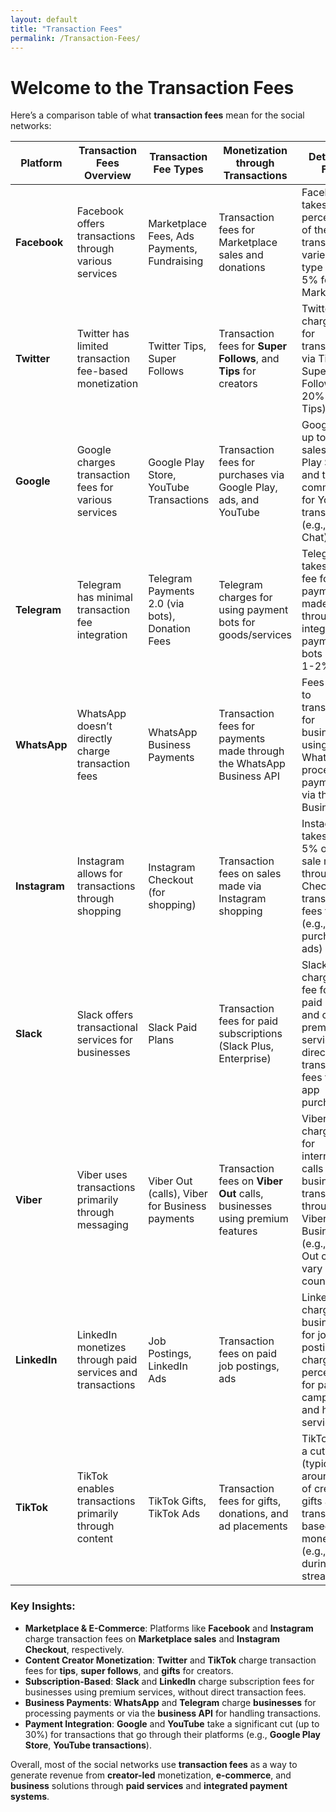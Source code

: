 ```yaml
---
layout: default
title: "Transaction Fees"
permalink: /Transaction-Fees/
---
```


# Welcome to the Transaction Fees

Here’s a comparison table of what **transaction fees** mean for the social networks:

| **Platform**    | **Transaction Fees Overview**                            | **Transaction Fee Types**                         | **Monetization through Transactions**                         | **Details on Fees**                                         |
|-----------------|----------------------------------------------------------|--------------------------------------------------|---------------------------------------------------------------|-------------------------------------------------------------|
| **Facebook**    | Facebook offers transactions through various services    | Marketplace Fees, Ads Payments, Fundraising      | Transaction fees for Marketplace sales and donations          | Facebook takes a percentage of the total transaction, varies by type (e.g., 5% for Marketplace) |
| **Twitter**     | Twitter has limited transaction fee-based monetization    | Twitter Tips, Super Follows                       | Transaction fees for **Super Follows**, and **Tips** for creators | Twitter charges fees for transactions via Tips and Super Follows (e.g., 20% fee on Tips) |
| **Google**      | Google charges transaction fees for various services     | Google Play Store, YouTube Transactions           | Transaction fees for purchases via Google Play, ads, and YouTube | Google takes up to 30% of sales on the Play Store, and takes a commission for YouTube transactions (e.g., Super Chat) |
| **Telegram**    | Telegram has minimal transaction fee integration         | Telegram Payments 2.0 (via bots), Donation Fees   | Telegram charges for using payment bots for goods/services     | Telegram takes a small fee for payments made through its integrated payment bots (around 1-2%) |
| **WhatsApp**    | WhatsApp doesn’t directly charge transaction fees        | WhatsApp Business Payments                        | Transaction fees for payments made through the WhatsApp Business API | Fees apply to transactions for businesses using WhatsApp to process payments via the Business API |
| **Instagram**   | Instagram allows for transactions through shopping       | Instagram Checkout (for shopping)                 | Transaction fees on sales made via Instagram shopping          | Instagram takes around 5% of each sale made through Checkout or transaction fees for ads (e.g., purchase ads) |
| **Slack**       | Slack offers transactional services for businesses       | Slack Paid Plans                                 | Transaction fees for paid subscriptions (Slack Plus, Enterprise) | Slack charges a fee for each paid plan and certain premium services; no direct transaction fees for in-app purchases |
| **Viber**       | Viber uses transactions primarily through messaging      | Viber Out (calls), Viber for Business payments    | Transaction fees on **Viber Out** calls, businesses using premium features | Viber charges fees for international calls and business transactions through Viber for Business (e.g., Viber Out costs vary by country) |
| **LinkedIn**    | LinkedIn monetizes through paid services and transactions | Job Postings, LinkedIn Ads                       | Transaction fees on paid job postings, ads                    | LinkedIn charges businesses for job postings and charges a percentage for paid campaigns and hiring services |
| **TikTok**      | TikTok enables transactions primarily through content    | TikTok Gifts, TikTok Ads                         | Transaction fees for gifts, donations, and ad placements       | TikTok takes a cut (typically around 20%) of creator gifts and transaction-based monetization (e.g., gifts during live streams) |

### Key Insights:
- **Marketplace & E-Commerce**: Platforms like **Facebook** and **Instagram** charge transaction fees on **Marketplace sales** and **Instagram Checkout**, respectively.
- **Content Creator Monetization**: **Twitter** and **TikTok** charge transaction fees for **tips**, **super follows**, and **gifts** for creators.
- **Subscription-Based**: **Slack** and **LinkedIn** charge subscription fees for businesses using premium services, without direct transaction fees.
- **Business Payments**: **WhatsApp** and **Telegram** charge **businesses** for processing payments or via the **business API** for handling transactions.
- **Payment Integration**: **Google** and **YouTube** take a significant cut (up to 30%) for transactions that go through their platforms (e.g., **Google Play Store**, **YouTube transactions**).

Overall, most of the social networks use **transaction fees** as a way to generate revenue from **creator-led** monetization, **e-commerce**, and **business** solutions through **paid services** and **integrated payment systems**.

